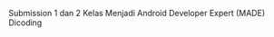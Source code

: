 Submission 1 dan 2 Kelas Menjadi Android Developer Expert (MADE) Dicoding

[![<niichaa03>](https://circleci.com/gh/niichaa03/CulinaryApp.svg?style=svg)](https://app.circleci.com/pipelines/github/niichaa03/CulinaryApp)
